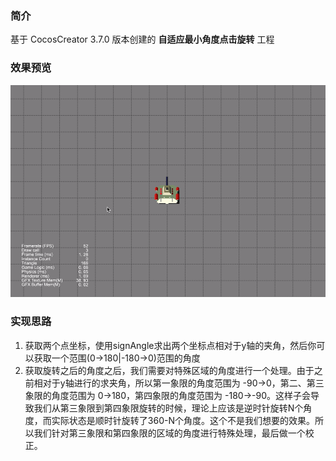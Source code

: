 ### 简介
基于 CocosCreator 3.7.0 版本创建的 **自适应最小角度点击旋转** 工程

### 效果预览
![image](../../../gif/202203/2022032201.gif)

### 实现思路
1. 获取两个点坐标，使用signAngle求出两个坐标点相对于y轴的夹角，然后你可以获取一个范围(0->180|-180->0)范围的角度
2. 获取旋转之后的角度之后，我们需要对特殊区域的角度进行一个处理。由于之前相对于y轴进行的求夹角，所以第一象限的角度范围为 -90->0，第二、第三象限的角度范围为 0->180，第四象限的角度范围为 -180->-90。这样子会导致我们从第三象限到第四象限旋转的时候，理论上应该是逆时针旋转N个角度，而实际状态是顺时针旋转了360-N个角度。这个不是我们想要的效果。所以我们针对第三象限和第四象限的区域的角度进行特殊处理，最后做一个校正。